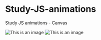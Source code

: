 # Study-JS-animations
Study JS animations - Canvas

![This is an image](Plane.gif)
![This is an image](Rocket.gif)
